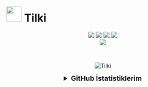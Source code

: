  # <img src="https://cdn.discordapp.com/avatars/1087790283573444760/a59fd9ce96dcac796bd6e92fc4c77d2c.png?size=2048?width=413&height=413" width="40px"> Tilki


<p align="center">  
 <a href="https://www.youtube.com/@codetilki" target"blank_"><img src="https://img.shields.io/badge/tilki%20-ff0000.svg?&style=for-the-badge&logo=youtube&logoColor=white"></a>
 <a href="https://github.com" target"blank_"><img src="https://img.shields.io/badge/Tilki%20-191717.svg?&style=for-the-badge&logo=github&logoColor=white"></a>
  <a href="https://discord.com/users/1087790283573444760" target"blank_"><img src="https://img.shields.io/badge/tilki%20-7289DA.svg?&style=for-the-badge&logo=discord&logoColor=white"></a>
<a href="https://www.npmjs.com/~tilki"><img src="https://img.shields.io/badge/Tilki%20-191717.svg?&style=for-the-badge&logo=npm&logoColor=white" /></a>
<br>
 <a href="https://dşscord.gg/gyRmzHmYCp" target"blank_"><img src="https://img.shields.io/discord/1055881456645324840?style=for-the-badge&color=7289da&label=tilki&logo=fox&logoColor=white">
 </a>

</p>
<br>
<p align="center">
<img src="https://count.getloli.com/get/@codetilki?theme=moebooru" alt="Tilki" />
 </p>
<details align="center">
  <summary style="font-weight: bold; font-size: 18px">GitHub İstatistiklerim</summary>
<img src="https://github-readme-stats.vercel.app/api?username=tilkidevelopment&bg_color=30,e96443,904e95&title_color=fff&text_color=fff">
 </details>
